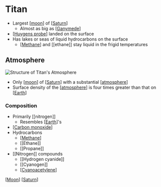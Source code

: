 # Titan

- Largest [[moon]] of [[Saturn]]
  - Almost as big as [[Ganymede]]
- [[Huygens probe]] landed on the surface
- Has lakes or seas of liquid hydrocarbons on the surface
  - [[Methane]] and [[ethane]] stay liquid in the frigid temperatures

## Atmosphere

![Structure of Titan's Atmosphere](/assets/second-brain/2020-11-30-12-22-00.png)

- Only [[moon]] of [[Saturn]] with a substantial [[atmosphere]]
- Surface density of the [[atmosphere]] is four times greater than that on [[Earth]]

### Composition

- Primarily [[nitrogen]]
  - Resembles [[Earth]]'s
- [[Carbon monoxide]]
- Hydrocarbons
  - [[Methane]]
  - [[Ethane]]
  - [[Propane]]
- [[Nitrogen]] compounds
  - [[Hydrogen cyanide]]
  - [[Cyanogen]]
  - [[Cyanoacetylene]]

[[Moon]] [[Saturn]]

[//begin]: # "Autogenerated link references for markdown compatibility"
[moon]: moon "Moon"
[Saturn]: saturn "Saturn ♄"
[Ganymede]: ganymede "Ganymede"
[Huygens probe]: huygens-probe "Huygens Probe"
[Methane]: methane "Methane"
[atmosphere]: atmosphere "Atmosphere"
[Earth]: earth "Earth 🜨"
[Carbon monoxide]: carbon-monoxide "Carbon Monoxide"
[Cyanoacetylene]: cyanoacetylene "Cyanoacetylene"
[Moon]: moon "Moon"
[//end]: # "Autogenerated link references"
